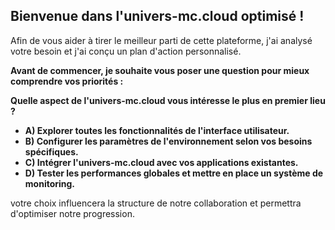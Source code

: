##  Bienvenue dans l'univers-mc.cloud optimisé ! 

Afin de vous aider à tirer le meilleur parti de cette plateforme, j'ai analysé votre besoin et j'ai conçu un plan d'action personnalisé. 

**Avant de commencer, je souhaite vous poser une question pour mieux comprendre vos priorités :**

**Quelle aspect de l'univers-mc.cloud vous intéresse le plus en premier lieu ?**

* **A) Explorer toutes les fonctionnalités de l'interface utilisateur.**
* **B) Configurer les paramètres de l'environnement selon vos besoins spécifiques.**
* **C) Intégrer l'univers-mc.cloud avec vos applications existantes.**
* **D) Tester les performances globales et mettre en place un système de monitoring.**


 votre choix influencera  la structure de notre collaboration et permettra  d'optimiser  notre progression. 
